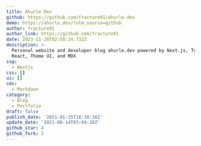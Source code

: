 ```yaml
---
title: Ahurle Dev
github: https://github.com/fracture91/ahurle-dev
demo: https://ahurle.dev/?utm_source=github
author: fracture91
author_link: https://github.com/fracture91
date: 2023-11-28T02:58:14.732Z
description: >-
  Personal website and developer blog ahurle.dev powered by Next.js, TypeScript,
  React, Theme UI, and MDX
ssg:
  - Nextjs
css: []
ui: []
cms:
  - Markdown
category:
  - Blog
  - Portfolio
draft: false
publish_date: '2021-01-15T18:10:18Z'
update_date: '2021-06-14T03:04:28Z'
github_star: 4
github_fork: 2
---
```

